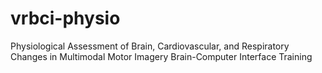 # vrbci-physio
Physiological Assessment of Brain, Cardiovascular, and Respiratory Changes in Multimodal Motor Imagery Brain-Computer Interface Training
